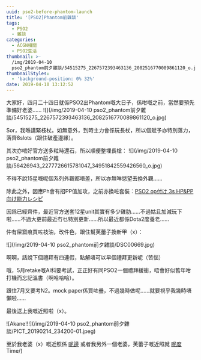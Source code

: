 ```yaml
---
uuid: pso2-before-phantom-launch
title: '[PSO2]Phantom前雜談'
tags:
  - PSO2
  - 雜談
categories:
  - ACGN相關
  - PSO2生活
thumbnail: >-
  /img/2019-04-10
  pso2_phantom前夕雜談/54515275_2267572393463136_2082516770089861120_o.jpg
thumbnailStyles:
  - 'background-position: 0% 32%'
date: 2019-04-10 13:12:52
---
```

大家好，四月二十四日就係PSO2出Phantom嘅大日子，係咁嘅之前，當然要預先準備好老婆……
![](/img/2019-04-10 pso2_phantom前夕雜談/54515275_2267572393463136_2082516770089861120_o.jpg)

Sor，我喺講緊枝杖。如無意外，到時主力會係玩長杖，所以個賦予亦特別落力，落齊8slots（跟住破產邊緣）。

其次亦啱好官方送多粒時還石，所以順便整埋長槍：
![](/img/2019-04-10 pso2_phantom前夕雜談/56426943_2277726615781047_34951842559426560_o.jpg)

不得不說15星嘅呢個系列外觀都唔差，所以亦無咩慾望去換外觀……

除此之外，因應Ph會有招PP值加攻，之前亦換咗套裝：[PSO2 op付け 3s HP&PP向け能力レシピ](/p/a26adbeb-2fbc-11e9-8b4d-05d549662b79/)

因爲已經齊件，最近官方送套12星unit其實有多少雞肋……不過姑且加減玩下啦……不過大更前最近冇乜特別更新……所以最近都係Dota2度養老……

仲有屎窟痕買咗枝油，改件色，跟住幫芙蕾子換新甲（x）：

![](/img/2019-04-10 pso2_phantom前夕雜談/DSC00669.jpg)

啊啊，話說下個禮拜有四連假，點解唔可以早個禮拜更新呢（苦惱）

哦，5月retake嘅AI科要考試，正正好有同PSO2一個禮拜緩衝，唔會好似舊年咁打機而忘記溫書（啊哈哈哈）。

跟住7月又要考N2。mock paper係買咗疊，不過幾時做呢……就要視乎我幾時唔懶啦……

最後送上我嘅近照啦（x）。

![Akane!!!](/img/2019-04-10 pso2_phantom前夕雜談/PICT_20190214_234200-01.jpeg)

至於我老婆（x）嘅近照係 [呢邊](https://photo.tto.moe/2019-04-07-戦闘態勢)
或者我另外一個老婆，芙蕾子嘅近照就 [呢度](https://photo.tto.moe/2019-04-07-Armor-Time/)
Time/)
